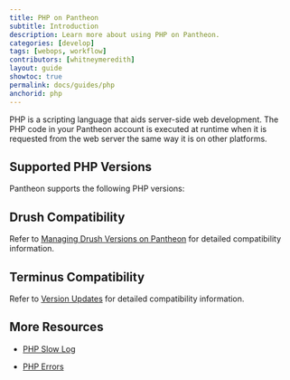 ```yaml
---
title: PHP on Pantheon
subtitle: Introduction
description: Learn more about using PHP on Pantheon.
categories: [develop]
tags: [webops, workflow]
contributors: [whitneymeredith]
layout: guide
showtoc: true
permalink: docs/guides/php
anchorid: php
---
```


PHP is a scripting language that aids server-side web development. The PHP code in your Pantheon account is executed at runtime when it is requested from the web server the same way it is on other platforms.

## Supported PHP Versions

Pantheon supports the following PHP versions:

<Partial file="_php-versions.md" />

## Drush Compatibility

Refer to [Managing Drush Versions on Pantheon](/drush-versions) for detailed compatibility information.

## Terminus Compatibility

Refer to [Version Updates](/terminus/updates#php-version-compatibility-matrix) for detailed compatibility information.

## More Resources

- [PHP Slow Log](/guides/php/php-slow-log)

- [PHP Errors](/guides/php/php-errors)